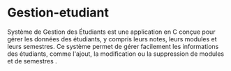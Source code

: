 # Gestion-etudiant
Système de Gestion des Étudiants est une application en C conçue pour gérer les données des étudiants, y compris leurs notes, leurs modules et leurs semestres. Ce système permet de gérer facilement les informations des étudiants, comme l'ajout, la modification ou la suppression de modules et de semestres .
